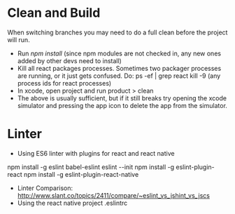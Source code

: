 

# Clean and Build
When switching branches you may need to do a full clean before the project will run.
- Run _npm install_  (since npm modules are not checked in, any new ones added by other devs need to install)
- Kill all react packages processes.  Sometimes two packager processes are running, or it just gets confused.  Do:
	ps -ef | grep react
	kill -9 (any process ids for react processes)
- In xcode, open project and run product > clean
- The above is usually sufficient, but if it still breaks try opening the xcode simulator and pressing the app icon to delete the app from the simulator.


# Linter
- Using ES6 linter with plugins for react and react native


npm install -g eslint babel-eslint
eslint --init
npm install -g eslint-plugin-react
npm install -g eslint-plugin-react-native

- Linter Comparison: http://www.slant.co/topics/2411/compare/~eslint_vs_jshint_vs_jscs
- Using the react native project .eslintrc